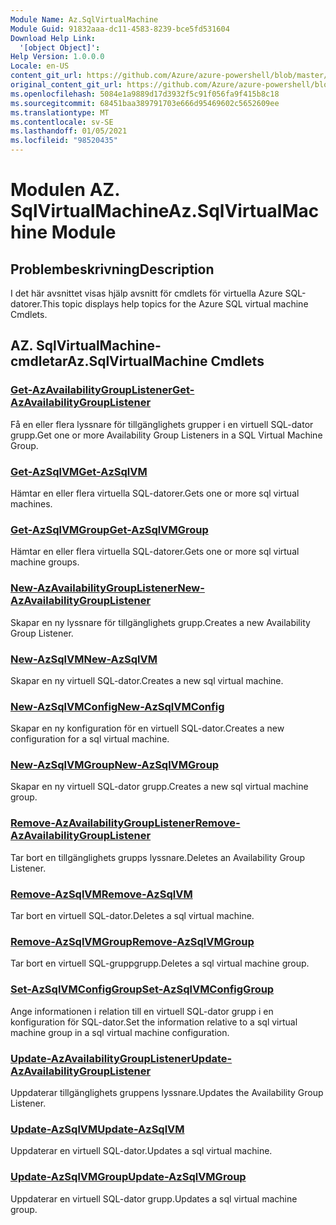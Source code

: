 ```yaml
---
Module Name: Az.SqlVirtualMachine
Module Guid: 91832aaa-dc11-4583-8239-bce5fd531604
Download Help Link:
  '[object Object]': 
Help Version: 1.0.0.0
Locale: en-US
content_git_url: https://github.com/Azure/azure-powershell/blob/master/src/SqlVirtualMachine/SqlVirtualMachine/help/Az.SqlVirtualMachine.md
original_content_git_url: https://github.com/Azure/azure-powershell/blob/master/src/SqlVirtualMachine/SqlVirtualMachine/help/Az.SqlVirtualMachine.md
ms.openlocfilehash: 5084e1a9889d17d3932f5c91f056fa9f415b8c18
ms.sourcegitcommit: 68451baa389791703e666d95469602c5652609ee
ms.translationtype: MT
ms.contentlocale: sv-SE
ms.lasthandoff: 01/05/2021
ms.locfileid: "98520435"
---
```

# <span data-ttu-id="3fd9b-101">Modulen AZ. SqlVirtualMachine</span><span class="sxs-lookup"><span data-stu-id="3fd9b-101">Az.SqlVirtualMachine Module</span></span>
## <span data-ttu-id="3fd9b-102">Problembeskrivning</span><span class="sxs-lookup"><span data-stu-id="3fd9b-102">Description</span></span>
<span data-ttu-id="3fd9b-103">I det här avsnittet visas hjälp avsnitt för cmdlets för virtuella Azure SQL-datorer.</span><span class="sxs-lookup"><span data-stu-id="3fd9b-103">This topic displays help topics for the Azure SQL virtual machine Cmdlets.</span></span>

## <span data-ttu-id="3fd9b-104">AZ. SqlVirtualMachine-cmdletar</span><span class="sxs-lookup"><span data-stu-id="3fd9b-104">Az.SqlVirtualMachine Cmdlets</span></span>
### [<span data-ttu-id="3fd9b-105">Get-AzAvailabilityGroupListener</span><span class="sxs-lookup"><span data-stu-id="3fd9b-105">Get-AzAvailabilityGroupListener</span></span>](Get-AzAvailabilityGroupListener.md)
<span data-ttu-id="3fd9b-106">Få en eller flera lyssnare för tillgänglighets grupper i en virtuell SQL-dator grupp.</span><span class="sxs-lookup"><span data-stu-id="3fd9b-106">Get one or more Availability Group Listeners in a SQL Virtual Machine Group.</span></span>

### [<span data-ttu-id="3fd9b-107">Get-AzSqlVM</span><span class="sxs-lookup"><span data-stu-id="3fd9b-107">Get-AzSqlVM</span></span>](Get-AzSqlVM.md)
<span data-ttu-id="3fd9b-108">Hämtar en eller flera virtuella SQL-datorer.</span><span class="sxs-lookup"><span data-stu-id="3fd9b-108">Gets one or more sql virtual machines.</span></span>

### [<span data-ttu-id="3fd9b-109">Get-AzSqlVMGroup</span><span class="sxs-lookup"><span data-stu-id="3fd9b-109">Get-AzSqlVMGroup</span></span>](Get-AzSqlVMGroup.md)
<span data-ttu-id="3fd9b-110">Hämtar en eller flera virtuella SQL-datorer.</span><span class="sxs-lookup"><span data-stu-id="3fd9b-110">Gets one or more sql virtual machine groups.</span></span>

### [<span data-ttu-id="3fd9b-111">New-AzAvailabilityGroupListener</span><span class="sxs-lookup"><span data-stu-id="3fd9b-111">New-AzAvailabilityGroupListener</span></span>](New-AzAvailabilityGroupListener.md)
<span data-ttu-id="3fd9b-112">Skapar en ny lyssnare för tillgänglighets grupp.</span><span class="sxs-lookup"><span data-stu-id="3fd9b-112">Creates a new Availability Group Listener.</span></span>

### [<span data-ttu-id="3fd9b-113">New-AzSqlVM</span><span class="sxs-lookup"><span data-stu-id="3fd9b-113">New-AzSqlVM</span></span>](New-AzSqlVM.md)
<span data-ttu-id="3fd9b-114">Skapar en ny virtuell SQL-dator.</span><span class="sxs-lookup"><span data-stu-id="3fd9b-114">Creates a new sql virtual machine.</span></span>

### [<span data-ttu-id="3fd9b-115">New-AzSqlVMConfig</span><span class="sxs-lookup"><span data-stu-id="3fd9b-115">New-AzSqlVMConfig</span></span>](New-AzSqlVMConfig.md)
<span data-ttu-id="3fd9b-116">Skapar en ny konfiguration för en virtuell SQL-dator.</span><span class="sxs-lookup"><span data-stu-id="3fd9b-116">Creates a new configuration for a sql virtual machine.</span></span>

### [<span data-ttu-id="3fd9b-117">New-AzSqlVMGroup</span><span class="sxs-lookup"><span data-stu-id="3fd9b-117">New-AzSqlVMGroup</span></span>](New-AzSqlVMGroup.md)
<span data-ttu-id="3fd9b-118">Skapar en ny virtuell SQL-dator grupp.</span><span class="sxs-lookup"><span data-stu-id="3fd9b-118">Creates a new sql virtual machine group.</span></span>

### [<span data-ttu-id="3fd9b-119">Remove-AzAvailabilityGroupListener</span><span class="sxs-lookup"><span data-stu-id="3fd9b-119">Remove-AzAvailabilityGroupListener</span></span>](Remove-AzAvailabilityGroupListener.md)
<span data-ttu-id="3fd9b-120">Tar bort en tillgänglighets grupps lyssnare.</span><span class="sxs-lookup"><span data-stu-id="3fd9b-120">Deletes an Availability Group Listener.</span></span>

### [<span data-ttu-id="3fd9b-121">Remove-AzSqlVM</span><span class="sxs-lookup"><span data-stu-id="3fd9b-121">Remove-AzSqlVM</span></span>](Remove-AzSqlVM.md)
<span data-ttu-id="3fd9b-122">Tar bort en virtuell SQL-dator.</span><span class="sxs-lookup"><span data-stu-id="3fd9b-122">Deletes a sql virtual machine.</span></span>

### [<span data-ttu-id="3fd9b-123">Remove-AzSqlVMGroup</span><span class="sxs-lookup"><span data-stu-id="3fd9b-123">Remove-AzSqlVMGroup</span></span>](Remove-AzSqlVMGroup.md)
<span data-ttu-id="3fd9b-124">Tar bort en virtuell SQL-gruppgrupp.</span><span class="sxs-lookup"><span data-stu-id="3fd9b-124">Deletes a sql virtual machine group.</span></span>

### [<span data-ttu-id="3fd9b-125">Set-AzSqlVMConfigGroup</span><span class="sxs-lookup"><span data-stu-id="3fd9b-125">Set-AzSqlVMConfigGroup</span></span>](Set-AzSqlVMConfigGroup.md)
<span data-ttu-id="3fd9b-126">Ange informationen i relation till en virtuell SQL-dator grupp i en konfiguration för SQL-dator.</span><span class="sxs-lookup"><span data-stu-id="3fd9b-126">Set the information relative to a sql virtual machine group in a sql virtual machine configuration.</span></span>

### [<span data-ttu-id="3fd9b-127">Update-AzAvailabilityGroupListener</span><span class="sxs-lookup"><span data-stu-id="3fd9b-127">Update-AzAvailabilityGroupListener</span></span>](Update-AzAvailabilityGroupListener.md)
<span data-ttu-id="3fd9b-128">Uppdaterar tillgänglighets gruppens lyssnare.</span><span class="sxs-lookup"><span data-stu-id="3fd9b-128">Updates the Availability Group Listener.</span></span>

### [<span data-ttu-id="3fd9b-129">Update-AzSqlVM</span><span class="sxs-lookup"><span data-stu-id="3fd9b-129">Update-AzSqlVM</span></span>](Update-AzSqlVM.md)
<span data-ttu-id="3fd9b-130">Uppdaterar en virtuell SQL-dator.</span><span class="sxs-lookup"><span data-stu-id="3fd9b-130">Updates a sql virtual machine.</span></span>

### [<span data-ttu-id="3fd9b-131">Update-AzSqlVMGroup</span><span class="sxs-lookup"><span data-stu-id="3fd9b-131">Update-AzSqlVMGroup</span></span>](Update-AzSqlVMGroup.md)
<span data-ttu-id="3fd9b-132">Uppdaterar en virtuell SQL-dator grupp.</span><span class="sxs-lookup"><span data-stu-id="3fd9b-132">Updates a sql virtual machine group.</span></span>

